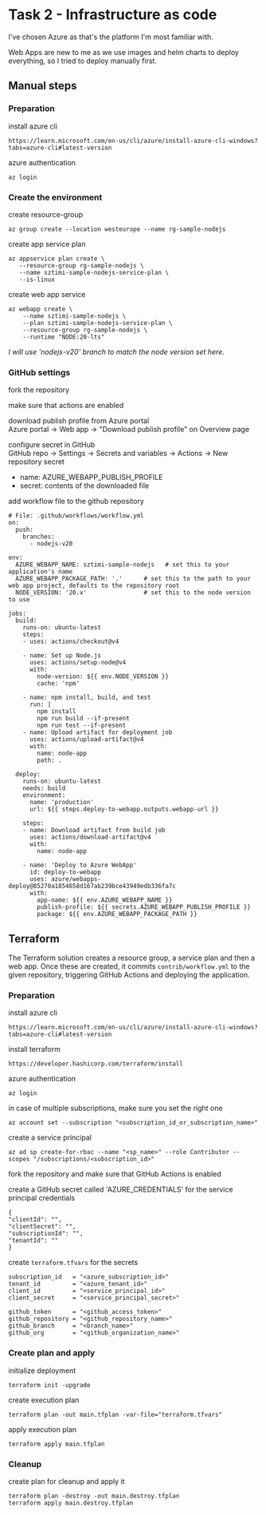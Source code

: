 # Task 2 - Infrastructure as code

I've chosen Azure as that's the platform I'm most familiar with.

Web Apps are new to me as we use images and helm charts to deploy everything, so I tried to deploy manually first.

## Manual steps

### Preparation
install azure cli
```
https://learn.microsoft.com/en-us/cli/azure/install-azure-cli-windows?tabs=azure-cli#latest-version
```

azure authentication
```
az login
```

### Create the environment
create resource-group
```
az group create --location westeurope --name rg-sample-nodejs
```

create app service plan
```
az appservice plan create \
   --resource-group rg-sample-nodejs \
   --name sztimi-sample-nodejs-service-plan \
   --is-linux
```

create web app service
```
az webapp create \
    --name sztimi-sample-nodejs \
    --plan sztimi-sample-nodejs-service-plan \
    --resource-group rg-sample-nodejs \
    --runtime "NODE:20-lts"
```
*I will use 'nodejs-v20' branch to match the node version set here.*

### GitHub settings

fork the repository

make sure that actions are enabled

download publish profile from Azure portal  
Azure portal -> Web app -> "Download publish profile" on Overview page

configure secret in GitHub  
GitHub repo -> Settings -> Secrets and variables -> Actions -> New repository secret
  - name: AZURE_WEBAPP_PUBLISH_PROFILE
  - secret: contents of the downloaded file

add workflow file to the github repository
```
# File: .github/workflows/workflow.yml
on:
  push:
    branches:
      - nodejs-v20

env:
  AZURE_WEBAPP_NAME: sztimi-sample-nodejs   # set this to your application's name
  AZURE_WEBAPP_PACKAGE_PATH: '.'      # set this to the path to your web app project, defaults to the repository root
  NODE_VERSION: '20.x'                # set this to the node version to use

jobs:
  build:
    runs-on: ubuntu-latest
    steps:
    - uses: actions/checkout@v4

    - name: Set up Node.js
      uses: actions/setup-node@v4
      with:
        node-version: ${{ env.NODE_VERSION }}
        cache: 'npm'

    - name: npm install, build, and test
      run: |
        npm install
        npm run build --if-present
        npm run test --if-present
    - name: Upload artifact for deployment job
      uses: actions/upload-artifact@v4
      with:
        name: node-app
        path: .

  deploy:
    runs-on: ubuntu-latest
    needs: build
    environment:
      name: 'production'
      url: ${{ steps.deploy-to-webapp.outputs.webapp-url }}

    steps:
    - name: Download artifact from build job
      uses: actions/download-artifact@v4
      with:
        name: node-app

    - name: 'Deploy to Azure WebApp'
      id: deploy-to-webapp
      uses: azure/webapps-deploy@85270a1854658d167ab239bce43949edb336fa7c
      with:
        app-name: ${{ env.AZURE_WEBAPP_NAME }}
        publish-profile: ${{ secrets.AZURE_WEBAPP_PUBLISH_PROFILE }}
        package: ${{ env.AZURE_WEBAPP_PACKAGE_PATH }}
```

## Terraform

The Terraform solution creates a resource group, a service plan and then a web app. Once these are created, it commits `contrib/workflow.yml` to the given repository, triggering GitHub Actions and deploying the application.

### Preparation
install azure cli
```
https://learn.microsoft.com/en-us/cli/azure/install-azure-cli-windows?tabs=azure-cli#latest-version
```

install terraform
```
https://developer.hashicorp.com/terraform/install
```

azure authentication
```
az login
```

in case of multiple subscriptions, make sure you set the right one
```
az account set --subscription "<subscription_id_or_subscription_name>"
```

create a service principal
```
az ad sp create-for-rbac --name "<sp_name>" --role Contributor --scopes "/subscriptions/<subscription_id>"
```

fork the repository and make sure that GitHub Actions is enabled

create a GitHub secret called 'AZURE_CREDENTIALS' for the service principal credentials
```
{
"clientId": "",
"clientSecret": "",
"subscriptionId": "",
"tenantId": ""
}
```

create `terraform.tfvars` for the secrets
```
subscription_id   = "<azure_subscription_id>"
tenant_id         = "<azure_tenant_id>"
client_id         = "<service_principal_id>"
client_secret     = "<service_principal_secret>"

github_token      = "<github_access_token>"
github_repository = "<github_repository_name>"
github_branch     = "<branch_name>"
github_org        = "<github_organization_name>"
```

### Create plan and apply
initialize deployment
```
terraform init -upgrade
```

create execution plan
```
terraform plan -out main.tfplan -var-file="terraform.tfvars"
```

apply execution plan
```
terraform apply main.tfplan
```

### Cleanup

create plan for cleanup and apply it
```
terraform plan -destroy -out main.destroy.tfplan
terraform apply main.destroy.tfplan
```